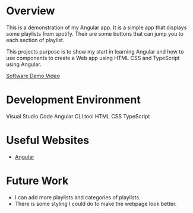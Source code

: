 # Overview

This is a demonstration of my Angular app. It is a simple app that displays some playlists from spotify. Their are some buttons that
can jump you to each section of playlist.

This projects purpose is to show my start in learning Angular and how to use components to create a Web app using HTML CSS and TypeScript
using Angular. 


[Software Demo Video](https://youtu.be/QrUpRL1oiyA)

# Development Environment

Visual Studio Code
Angular CLI tool
HTML
CSS
TypeScript

# Useful Websites

* [Angular](https://angular.io/tutorial)

# Future Work

* I can add more playlists and categories of playlists. 
* There is some styling I could do to make the webpage look better. 
